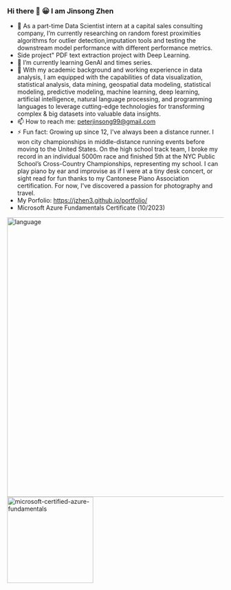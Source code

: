### Hi there 👋 😀 I am Jinsong Zhen

- 🔭 As a part-time Data Scientist intern at a capital sales consulting company, I’m currently researching on random forest proximities algorithms for outlier detection,imputation tools and testing the downstream model performance with different performance metrics.
- Side project" PDF text extraction project with Deep Learning.
- 🌱 I’m currently learning GenAI and times series.
- 👯 With my academic background and working experience in data analysis, I am equipped with the capabilities of data visualization, statistical analysis, data mining, geospatial data modeling, statistical modeling, predictive modeling, machine learning, deep learning, artificial intelligence, natural language processing, and programming languages to leverage cutting-edge technologies for transforming complex & big datasets into valuable data insights.
- 📫 How to reach me: peterjinsong99@gmail.com
- ⚡ Fun fact: Growing up since 12, I've always been a distance runner. I won city championships in middle-distance running events before moving to the United States. On the high school track team, I broke my record in an individual 5000m race and finished 5th at the NYC Public School’s Cross-Country Championships, representing my school. I can play piano by ear and improvise as if I were at a tiny desk concert, or sight read for fun thanks to my Cantonese Piano Association certification. For now, I've discovered a passion for photography and travel.
- My Porfolio: https://jzhen3.github.io/portfolio/
- Microsoft Azure Fundamentals Certificate (10/2023)

<img width="649" alt="language" src="https://github.com/jzhen3/jzhen3/assets/43261136/af12c093-aa9d-4ae9-a11e-644bfbdd96ff">
<img width="200" height="200" alt="microsoft-certified-azure-fundamentals" src="https://github.com/jzhen3/jzhen3/assets/43261136/8e336b6c-611e-4507-bc0c-babf71140845">

